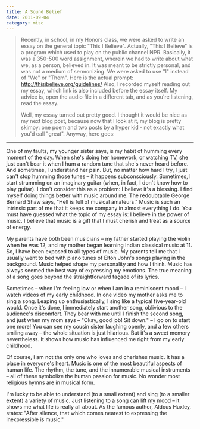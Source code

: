 ```yaml
---
title: A Sound Belief
date: 2011-09-04
category: misc
---
```


> Recently, in school, in my Honors class, we were asked to write an essay on the general topic "This I Believe". Actually, "This I Believe" is a program which used to play on the public channel NPR. Basically, it was a 350-500 word assignment, wherein we had to write about what we, as a person, believed in. It was meant to be strictly personal, and was not a medium of sermonizing. We were asked to use "I" instead of "We" or "Them". Here is the actual prompt: http://thisibelieve.org/guidelines/ Also, I recorded myself reading out my essay, which link is also included before the essay itself. My advice is, open the audio file in a different tab, and as you're listening, read the essay.
>
> Well, my essay turned out pretty good. I thought it would be nice as my next blog post, because now that I look at it, my blog is pretty skimpy: one poem and two posts by a hyper kid - not exactly what you'd call "great". Anyway, here goes:

---

One of my faults, my younger sister says, is my habit of humming every moment of the day. When she's doing her homework, or watching TV, she just can't bear it when I hum a random tune that she's never heard before. And sometimes, I understand her pain. But, no matter how hard I try, I just can't stop humming those tunes – it happens subconsciously. Sometimes, I start strumming on an imaginary guitar (when, in fact, I don't know how to play guitar). I don't consider this as a problem: I believe it's a blessing. I find myself doing things better with music around me. The redoubtable George Bernard Shaw says, "Hell is full of musical amateurs." Music is such an intrinsic part of me that it keeps me company in almost everything I do.
You must have guessed what the topic of my essay is: I believe in the power of music. I believe that music is a gift that I must cherish and treat as a source of energy.

My parents have both been musicians – my father started playing the violin when he was 12, and my mother began learning Indian classical music at 11. So, I have been exposed to all types of music. My parents tell me that I usually went to bed with piano tunes of Elton John's songs playing in the background. Music helped shape my personality and how I think. Music has always seemed the best way of expressing my emotions. The true meaning of a song goes beyond the straightforward façade of its lyrics.

Sometimes – when I'm feeling low or when I am in a reminiscent mood – I watch videos of my early childhood. In one video my mother asks me to sing a song. Leaping up enthusiastically, I sing like a typical five-year-old would. Once it's done, I immediately start another song, oblivious to the audience's discomfort. They bear with me until I finish the second song, and just when my mom says – "Okay, good job! Sit down." – I go on to start one more! You can see my cousin sister laughing openly, and a few others smiling away – the whole situation is just hilarious. But it's a sweet memory nevertheless. It shows how music has influenced me right from my early childhood.

Of course, I am not the only one who loves and cherishes music. It has a place in everyone's heart. Music is one of the most beautiful aspects of human life. The rhythm, the tune, and the innumerable musical instruments – all of these symbolize the human passion for music. No wonder most religious hymns are in musical form.

I'm lucky to be able to understand (to a small extent) and sing (to a smaller extent) a variety of music. Just listening to a song can lift my mood – it shows me what life is really all about. As the famous author, Aldous Huxley, states: "After silence, that which comes nearest to expressing the inexpressible is music."
